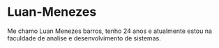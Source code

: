 # Luan-Menezes
Me chamo Luan Menezes barros, tenho 24 anos e atualmente estou na faculdade de analise e desenvolvimento de sistemas.
